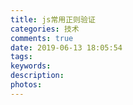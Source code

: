 ```yaml
---
title: js常用正则验证
categories: 技术
comments: true
date: 2019-06-13 18:05:54
tags:
keywords:
description:
photos:
---
```

